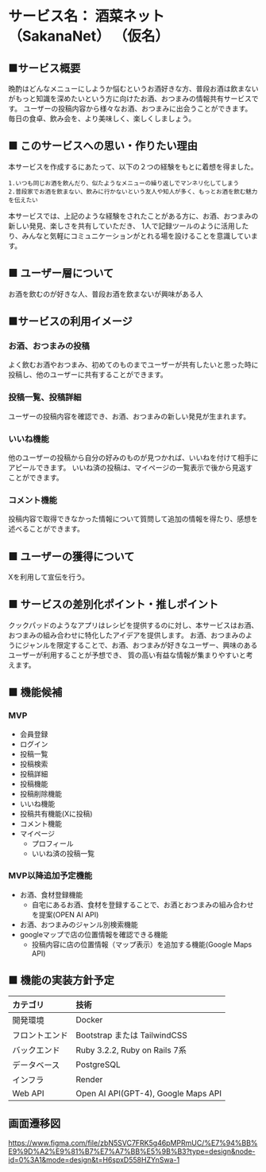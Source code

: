 # サービス名： 酒菜ネット（SakanaNet） （仮名）　

## ■サービス概要
晩酌はどんなメニューにしようか悩むというお酒好きな方、普段お酒は飲まないがもっと知識を深めたいという方に向けたお酒、おつまみの情報共有サービスです。
ユーザーの投稿内容から様々なお酒、おつまみに出会うことができます。
毎日の食卓、飲み会を、より美味しく、楽しくしましょう。

## ■ このサービスへの思い・作りたい理由
本サービスを作成するにあたって、以下の２つの経験をもとに着想を得ました。

`1.いつも同じお酒を飲んだり、似たようなメニューの繰り返しでマンネリ化してしまう`<br>
`2.普段家でお酒を飲まない、飲みに行かないという友人や知人が多く、もっとお酒を飲む魅力を伝えたい`

本サービスでは、上記のような経験をされたことがある方に、お酒、おつまみの新しい発見、楽しさを共有していただき、
1人で記録ツールのように活用したり、みんなと気軽にコミュニケーションがとれる場を設けることを意識しています。

## ■ ユーザー層について
お酒を飲むのが好きな人、普段お酒を飲まないが興味がある人

## ■サービスの利用イメージ
### お酒、おつまみの投稿
よく飲むお酒やおつまみ、初めてのものまでユーザーが共有したいと思った時に投稿し、他のユーザーに共有することができます。

### 投稿一覧、投稿詳細
ユーザーの投稿内容を確認でき、お酒、おつまみの新しい発見が生まれます。

### いいね機能
他のユーザーの投稿から自分の好みのものが見つかれば、いいねを付けて相手にアピールできます。
いいね済の投稿は、マイページの一覧表示で後から見返すことができます。

### コメント機能
投稿内容で取得できなかった情報について質問して追加の情報を得たり、感想を述べることができます。

## ■ ユーザーの獲得について
Xを利用して宣伝を行う。

## ■ サービスの差別化ポイント・推しポイント
クックパッドのようなアプリはレシピを提供するのに対し、本サービスはお酒、おつまみの組み合わせに特化したアイデアを提供します。
お酒、おつまみのようにジャンルを限定することで、お酒、おつまみが好きなユーザー、興味のあるユーザーが利用することが予想でき、
質の高い有益な情報が集まりやすいと考えます。

## ■ 機能候補
### MVP
- 会員登録
- ログイン
- 投稿一覧
- 投稿検索
- 投稿詳細
- 投稿機能
- 投稿削除機能
- いいね機能
- 投稿共有機能(Xに投稿)
- コメント機能
- マイページ
  - プロフィール
  - いいね済の投稿一覧

### MVP以降追加予定機能
- お酒、食材登録機能
  - 自宅にあるお酒、食材を登録することで、お酒とおつまみの組み合わせを提案(OPEN AI API)
- お酒、おつまみのジャンル別検索機能
- googleマップで店の位置情報を確認できる機能
  - 投稿内容に店の位置情報（マップ表示）を追加する機能(Google Maps API)

## ■ 機能の実装方針予定
|カテゴリ|技術|
|:-------------|:------------|
|開発環境|Docker|
|フロントエンド|Bootstrap または TailwindCSS|
|バックエンド|Ruby 3.2.2, Ruby on Rails 7系|
|データベース|PostgreSQL|
|インフラ|Render|
|Web API|Open AI API(GPT-4), Google Maps API|

## 画面遷移図
https://www.figma.com/file/zbN5SVC7FRK5g46pMPRmUC/%E7%94%BB%E9%9D%A2%E9%81%B7%E7%A7%BB%E5%9B%B3?type=design&node-id=0%3A1&mode=design&t=H6spxD558HZYnSwa-1
